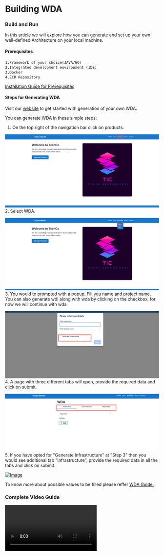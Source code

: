 # Building WDA

### Build and Run

In this article we will explore how you can generate and set up your own well-defined Architecture on your local machine.

#### Prerequisites
    1.Framework of your choice(JAVA/GO)
    2.Integrated development environment (IDE) 
    3.Docker
    4.ECR Repository
[Installation Guide for Prerequisites](https://comakeit-tic.github.io/Documentation/WDA/1Preq/)


#### Steps for Generating WDA

Visit our [website](http://wda-ui.s3-website.ap-south-1.amazonaws.com/wda) to get started with generation of your own WDA.

You can generate WDA in these simple steps:

1. On the top right of the navigation bar click on products.

<a href="/Images/wda1.png" target="_blank"><img src="/Images/wda1.png" alt="Image"></a>
2. Select WDA.

<a href="/Images/wda2.png" target="_blank"><img src="/Images/wda2.png" alt="Image"></a>
3. You would to prompted with a popup. Fill you name and project name. You can also generate wdi along with wda by clicking on the checkbox, for now we will continue with wda.

<a href="/Images/pop.png" target="_blank"><img src="/Images/pop.png" alt="Image"></a>
 4. A page with three different tabs will open, provide the required data and click on submit.

<a href="/Images/wda4.png" target="_blank"><img src="/Images/wda4.png" alt="Image"></a>
5. If you have opted for "Generate Infrastructure" at "Step 3" then you would see additional tab "Infrastructure", provide the required data in all the tabs and click on submit.

<a href="/Images/ai.png" target="_blank"><img width="800" src="/Images/ai.png" alt="Image"></a>

To know more about poosible values to be filled please reffer [WDA Guide.](https://comakeit-tic.github.io/Documentation/WDA/1.1wda/)




### Complete Video Guide

![type:video](./vid.mp4)
